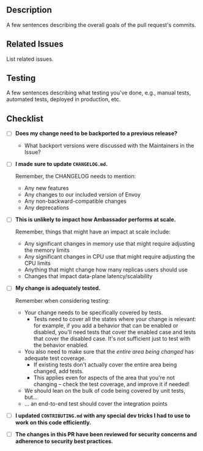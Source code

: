 ## Description

A few sentences describing the overall goals of the pull request's commits.

## Related Issues

List related issues.

## Testing

A few sentences describing what testing you've done, e.g., manual tests, automated tests, deployed in production, etc.

## Checklist

<!--
  Please review the requirements for each checkbox, and check them
  off (change "[ ]" to "[x]") as you verify that they are complete.
-->
- [ ] **Does my change need to be backported to a previous release?**
  - What backport versions were discussed with the Maintainers in the Issue?

- [ ] **I made sure to update `CHANGELOG.md`.**

   Remember, the CHANGELOG needs to mention:
  - Any new features
  - Any changes to our included version of Envoy
  - Any non-backward-compatible changes
  - Any deprecations

- [ ] **This is unlikely to impact how Ambassador performs at scale.**

   Remember, things that might have an impact at scale include:
  - Any significant changes in memory use that might require adjusting the memory limits
  - Any significant changes in CPU use that might require adjusting the CPU limits
  - Anything that might change how many replicas users should use
  - Changes that impact data-plane latency/scalability

- [ ] **My change is adequately tested.**

   Remember when considering testing:
  - Your change needs to be specifically covered by tests.
    - Tests need to cover all the states where your change is relevant: for example, if you add a behavior that can be enabled or disabled, you'll need tests that cover the enabled case and tests that cover the disabled case. It's not sufficient just to test with the behavior enabled.
  - You also need to make sure that the _entire area being changed_ has adequate test coverage.
    - If existing tests don't actually cover the entire area being changed, add tests.
    - This applies even for aspects of the area that you're not changing – check the test coverage, and improve it if needed!
  - We should lean on the bulk of code being covered by unit tests, but...
  - ... an end-to-end test should cover the integration points

- [ ] **I updated `CONTRIBUTING.md` with any special dev tricks I had to use to work on this code efficiently.**

- [ ] **The changes in this PR have been reviewed for security concerns and adherence to security best practices.**
